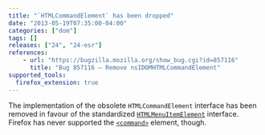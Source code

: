 ```yaml
---
title: "`HTMLCommandElement` has been dropped"
date: "2013-05-19T07:35:00-04:00"
categories: ["dom"]
tags: []
releases: ["24", "24-esr"]
references:
    - url: "https://bugzilla.mozilla.org/show_bug.cgi?id=857116"
      title: "Bug 857116 – Remove nsIDOMHTMLCommandElement"
supported_tools:
  firefox_extension: true
---
```

The implementation of the obsolete `HTMLCommandElement` interface has been removed in favour of the standardized [`HTMLMenuItemElement`](https://developer.mozilla.org/docs/Web/API/HTMLMenuItemElement) interface. Firefox has never supported the [`<command>`](https://developer.mozilla.org/docs/Web/HTML/Element/command) element, though.
